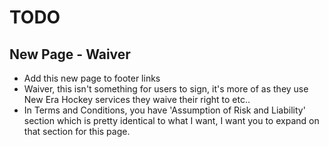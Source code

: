 # TODO

## New Page - Waiver
- Add this new page to footer links
- Waiver, this isn't something for users to sign, it's more of as they use New Era Hockey services they waive their right to etc..
- In Terms and Conditions, you have 'Assumption of Risk and Liability' section which is pretty identical to what I want, I want you to expand on that section for this page.